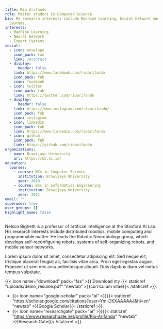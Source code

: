 ```yaml
---
title: Rio Arifando
role: Master student in Computer Science
bio: My research interests include Machine Learning, Neural Network and Expert
  Systems.
interests:
  - Machine Learning
  - Neural Network
  - Expert Systems
social:
  - icon: envelope
    icon_pack: fas
    link: /#contact
  - display:
      header: false
    link: https://www.facebook.com/rioarifando
    icon_pack: fab
    icon: facebook
  - icon: twitter
    icon_pack: fab
    link: https://twitter.com/rioarifando
  - display:
      header: false
    link: https://www.instagram.com/rioarifando/
    icon_pack: fab
    icon: instagram
  - icon: linkedin
    icon_pack: fab
    link: https://www.linkedin.com/rioarifando
  - icon: github
    icon_pack: fab
    link: https://github.com/rioarifando
organizations:
  - name: Brawijaya University
    url: https://ub.ac.id/
education:
  courses:
    - course: MCs in Computer Science
      institution: Brawijaya University
      year: 2018
    - course: BSc in Informatics Engineering
      institution: Brawijaya University
      year: 2011
email: ""
superuser: true
user_groups: []
highlight_name: false
---
```

Nelson Bighetti is a professor of artificial intelligence at the Stanford AI Lab. His research interests include distributed robotics, mobile computing and programmable matter. He leads the Robotic Neurobiology group, which develops self-reconfiguring robots, systems of self-organizing robots, and mobile sensor networks.

Lorem ipsum dolor sit amet, consectetur adipiscing elit. Sed neque elit, tristique placerat feugiat ac, facilisis vitae arcu. Proin eget egestas augue. Praesent ut sem nec arcu pellentesque aliquet. Duis dapibus diam vel metus tempus vulputate.

{{< icon name="download" pack="fas" >}} Download my {{< staticref "uploads/demo_resume.pdf" "newtab" >}}curriculum vitae{{< /staticref >}}.

* {{< icon name="google-scholar" pack="ai" >}}{{< staticref "https://scholar.google.com/citations?user=Ym-DKXAAAAAJ&hl=en" "newtab" >}}Google Scholar{{< /staticref >}}.
* {{< icon name="researchgate" pack="ai" >}}{{< staticref "https://www.researchgate.net/profile/Rio-Arifando" "newtab" >}}Research Gate{{< /staticref >}}.